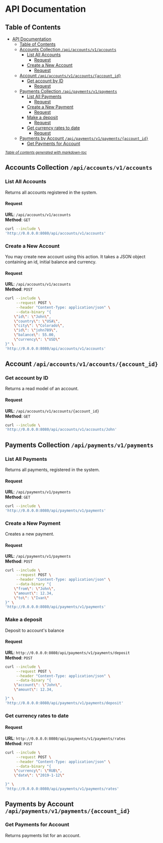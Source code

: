 # API Documentation

## Table of Contents

<!-- TOC depthFrom:2 depthTo:6 updateOnSave:true withLinks:true -->
- [API Documentation](#api-documentation)
  * [Table of Contents](#table-of-contents)
  * [Accounts Collection `/api/accounts/v1/accounts`](#accounts-collection---api-accounts-v1-accounts-)
    + [List All Accounts](#list-all-accounts)
      - [Request](#request)
    + [Create a New Account](#create-a-new-account)
      - [Request](#request-1)
  * [Account `/api/accounts/v1/accounts/{account_id}`](#account---api-accounts-v1-accounts--account-id--)
    + [Get account by ID](#get-account-by-id)
      - [Request](#request-2)
  * [Payments Collection `/api/payments/v1/payments`](#payments-collection---api-payments-v1-payments-)
    + [List All Payments](#list-all-payments)
      - [Request](#request-3)
    + [Create a New Payment](#create-a-new-payment)
      - [Request](#request-4)
    + [Make a deposit](#make-a-deposit)
      - [Request](#request-5)
    + [Get currency rates to date](#get-currency-rates-to-date)
      - [Request](#request-6)
  * [Payments by Account `/api/payments/v1/payments/{account_id}`](#payments-by-account---api-payments-v1-payments--account-id--)
    + [Get Payments for Account](#get-payments-for-account)

<small><i><a href='http://ecotrust-canada.github.io/markdown-toc/'>Table of contents generated with markdown-toc</a></i></small>
<!-- /TOC -->

## Accounts Collection `/api/accounts/v1/accounts`

### List All Accounts

Returns all accounts registered in the system.

#### Request

**URL**: `/api/accounts/v1/accounts`  
**Method**: `GET`

```bash
curl --include \
'http://0.0.0.0:8080/api/accounts/v1/accounts'
```


### Create a New Account

You may create new account using this action. It takes a JSON object containing an id, initial balance and currency.

#### Request

**URL**: `/api/accounts/v1/accounts`  
**Method**: `POST`

```bash
curl --include \
     --request POST \
     --header "Content-Type: application/json" \
     --data-binary "{
    \"id\": \"John\",
    \"country\": \"USA\",
    \"city\": \"Colorado\",
    \"id\": \"john789\",
    \"balance\": 55.00,
    \"currency\": \"USD\"
}" \
'http://0.0.0.0:8080/api/accounts/v1/accounts'
```


## Account `/api/accounts/v1/accounts/{account_id}`

### Get account by ID

Returns a read model of an account.

#### Request

**URL**: `/api/accounts/v1/accounts/{account_id}`  
**Method**: `GET`  

```bash
curl --include \
'http://0.0.0.0:8080/api/accounts/v1/accounts/John'
```


## Payments Collection `/api/payments/v1/payments`

### List All Payments

Returns all payments, registered in the system.

#### Request

**URL**: `/api/payments/v1/payments`  
**Method**: `GET`

```bash
curl --include \
'http://0.0.0.0:8080/api/payments/v1/payments'
```


### Create a New Payment

Creates a new payment.

#### Request

**URL**: `/api/payments/v1/payments`  
**Method**: `POST`

```bash
curl --include \
     --request POST \
     --header "Content-Type: application/json" \
     --data-binary "{
    \"from\": \"John\",
    \"amount\": 12.34,
    \"to\": \"Ivan\"
}" \
'http://0.0.0.0:8080/api/payments/v1/payments'
```

### Make a deposit

Deposit to account's balance 

#### Request

**URL**: `http://0.0.0.0:8080/api/payments/v1/payments/deposit`  
**Method**: `POST`

```bash
curl --include \
     --request POST \
     --header "Content-Type: application/json" \
     --data-binary "{
    \"account\": \"John\",
    \"amount\": 12.34,

}" \
'http://0.0.0.0:8080/api/payments/v1/payments/deposit'
```

### Get currency rates to date


#### Request

**URL**: `http://0.0.0.0:8080/api/payments/v1/payments/rates`  
**Method**: `POST`

```bash
curl --include \
     --request POST \
     --header "Content-Type: application/json" \
     --data-binary "{
    \"currency\": \"RUB\",
    \"date\": \"2019-1-12\"

}" \
'http://0.0.0.0:8080/api/payments/v1/payments/rates'
```
## Payments by Account `/api/payments/v1/payments/{account_id}`

### Get Payments for Account

Returns payments list for an account.

